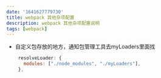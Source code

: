 ```yaml
---
date: '1641627779730'
title: webpack 其他杂项配置
description: webpack 其他杂项配置说明
tags: [webpack]
---
```

 - 自定义包存放的地方，通知包管理工具去myLoaders里面找
   ```javascript
    resolveLoader: {
      modules: ["./node_modules", "./myLoaders"],
    },
   ```
